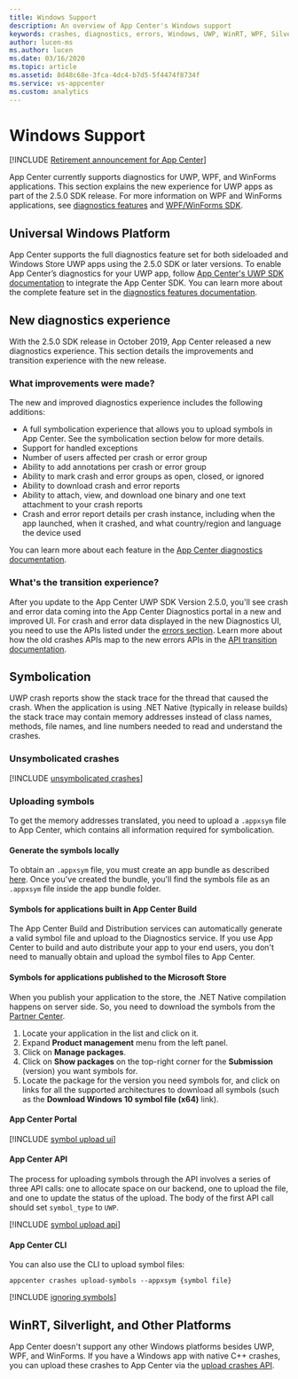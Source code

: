 ```yaml
---
title: Windows Support
description: An overview of App Center's Windows support
keywords: crashes, diagnostics, errors, Windows, UWP, WinRT, WPF, Silverlight
author: lucen-ms
ms.author: lucen
ms.date: 03/16/2020
ms.topic: article
ms.assetid: 8d48c68e-3fca-4dc4-b7d5-5f4474f8734f
ms.service: vs-appcenter
ms.custom: analytics
---
```


# Windows Support

[!INCLUDE [Retirement announcement for App Center](~/includes/retirement.md)]

App Center currently supports diagnostics for UWP, WPF, and WinForms applications. This section explains the new experience for UWP apps as part of the 2.5.0 SDK release. For more information on WPF and WinForms applications,
see [diagnostics features](~/diagnostics/features.md) and [WPF/WinForms SDK](~/sdk/crashes/wpf-winforms.md).

## Universal Windows Platform
App Center supports the full diagnostics feature set for both sideloaded and Windows Store UWP apps using the 2.5.0 SDK or later versions. To enable App Center’s diagnostics for your UWP app, follow [App Center's UWP SDK documentation](~/sdk/crashes/uwp.md) to integrate the App Center SDK. You can learn more about the complete feature set in the [diagnostics features documentation](~/diagnostics/features.md).

## New diagnostics experience
With the 2.5.0 SDK release in October 2019, App Center released a new diagnostics experience. This section details the improvements and transition experience with the new release.

### What improvements were made?
The new and improved diagnostics experience includes the following additions:

- A full symbolication experience that allows you to upload symbols in App Center. See the symbolication section below for more details.
- Support for handled exceptions
- Number of users affected per crash or error group
- Ability to add annotations per crash or error group
- Ability to mark crash and error groups as open, closed, or ignored
- Ability to download crash and error reports
- Ability to attach, view, and download one binary and one text attachment to your crash reports
- Crash and error report details per crash instance, including when the app launched, when it crashed, and what country/region and language the device used

You can learn more about each feature in the [App Center diagnostics documentation](~/diagnostics/features.md).

### What's the transition experience?
After you update to the App Center UWP SDK Version 2.5.0, you'll see crash and error data coming into the App Center Diagnostics portal in a new and improved UI. For crash and error data displayed in the new Diagnostics UI, you need to use the APIs listed under the [errors section](https://openapi.appcenter.ms/#/errors). Learn more about how the old crashes APIs map to the new errors APIs in the [API transition documentation](~/diagnostics/using-the-diagnostics-api.md#transitioning-to-the-new-apis).

## Symbolication
UWP crash reports show the stack trace for the thread that caused the crash. When the application is using .NET Native (typically in release builds) the stack trace may contain memory addresses instead of class names, methods, file names, and line numbers needed to read and understand the crashes.

### Unsymbolicated crashes
[!INCLUDE [unsymbolicated crashes](includes/unsymbolicated-crashes.md)]

### Uploading symbols
To get the memory addresses translated, you need to upload a `.appxsym` file to App Center, which contains all information required for symbolication.

#### Generate the symbols locally
To obtain an `.appxsym` file, you must create an app bundle as described [here](/windows/msix/package/packaging-uwp-apps). Once you've created the bundle, you'll find the symbols file as an `.appxsym` file inside the app bundle folder.

#### Symbols for applications built in App Center Build
The App Center Build and Distribution services can automatically generate a valid symbol file and upload to the Diagnostics service. If you use App Center to build and auto distribute your app to your end users, you don't need to manually obtain and upload the symbol files to App Center.

#### Symbols for applications published to the Microsoft Store
When you publish your application to the store, the .NET Native compilation happens on server side. So, you need to download the symbols from the [Partner Center](https://partner.microsoft.com/dashboard/windows/overview).

1. Locate your application in the list and click on it.
2. Expand **Product management** menu from the left panel.
3. Click on **Manage packages**.
4. Click on **Show packages** on the top-right corner for the **Submission** (version) you want symbols for.
5. Locate the package for the version you need symbols for, and click on links for all the supported architectures to download all symbols (such as the **Download Windows 10 symbol file (x64)** link).

#### App Center Portal
[!INCLUDE [symbol upload ui](includes/symbol-upload-ui.md)]

#### App Center API
The process for uploading symbols through the API involves a series of three API calls: one to allocate space on our backend, one to upload the file, and one to update the status of the upload. The body of the first API call should set `symbol_type` to `UWP`.

[!INCLUDE [symbol upload api](includes/symbol-upload-api.md)]

#### App Center CLI
You can also use the CLI to upload symbol files:

```shell
appcenter crashes upload-symbols --appxsym {symbol file}
```

[!INCLUDE [ignoring symbols](includes/ignoring-symbols.md)]

## WinRT, Silverlight, and Other Platforms
App Center doesn't support any other Windows platforms besides UWP, WPF, and WinForms. If you have a Windows app with native C++ crashes, you can upload these crashes to App Center via the [upload crashes API](~/diagnostics/upload-crashes.md#upload-a-breakpad-crash-log-and-minidump). 
